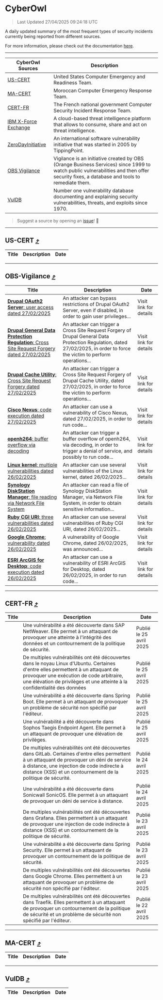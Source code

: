 
 <div id='top'></div>

# CyberOwl

 > Last Updated 27/04/2025 09:24:18 UTC
 
 A daily updated summary of the most frequent types of security incidents currently being reported from different sources.
 
 For more information, please check out the documentation [here](./docs/README.md).
 
 ---
 |CyberOwl Sources|Description|
 |---|---|
 |[US-CERT](#us-cert-arrow_heading_up)|United States Computer Emergency and Readiness Team.|
 |[MA-CERT](#ma-cert-arrow_heading_up)|Moroccan Computer Emergency Response Team.|
 |[CERT-FR](#cert-fr-arrow_heading_up)|The French national government Computer Security Incident Response Team.|
 |[IBM X-Force Exchange](#ibmcloud-arrow_heading_up)|A cloud-based threat intelligence platform that allows to consume, share and act on threat intelligence.|
 |[ZeroDayInitiative](#zerodayinitiative-arrow_heading_up)|An international software vulnerability initiative that was started in 2005 by TippingPoint.|
 |[OBS Vigilance](#obs-vigilance-arrow_heading_up)|Vigilance is an initiative created by OBS (Orange Business Services) since 1999 to watch public vulnerabilities and then offer security fixes, a database and tools to remediate them.|
 |[VulDB](#vuldb-arrow_heading_up)|Number one vulnerability database documenting and explaining security vulnerabilities, threats, and exploits since 1970.|
 
 > Suggest a source by opening an [issue](https://github.com/karimhabush/cyberowl/issues)! :raised_hands:
 ---

## US-CERT [:arrow_heading_up:](#cyberowl)

 |Title|Description|Date|
 |---|---|---|
 
 ---

## OBS-Vigilance [:arrow_heading_up:](#cyberowl)

 |Title|Description|Date|
 |---|---|---|
 |[<a href="https://vigilance.fr/vulnerability/Drupal-OAuth2-Server-user-access-dated-27-02-2025-46465" class="noirorange"><b>Drupal OAuth2 Server</b>: user access dated 27/02/2025</a>](https://vigilance.fr/vulnerability/Drupal-OAuth2-Server-user-access-dated-27-02-2025-46465)|An attacker can bypass restrictions of Drupal OAuth2 Server, even if disabled, in order to gain user privileges...|Visit link for details|
 |[<a href="https://vigilance.fr/vulnerability/Drupal-General-Data-Protection-Regulation-Cross-Site-Request-Forgery-dated-27-02-2025-46464" class="noirorange"><b>Drupal General Data Protection Regulation</b>: Cross Site Request Forgery dated 27/02/2025</a>](https://vigilance.fr/vulnerability/Drupal-General-Data-Protection-Regulation-Cross-Site-Request-Forgery-dated-27-02-2025-46464)|An attacker can trigger a Cross Site Request Forgery of Drupal General Data Protection Regulation, dated 27/02/2025, in order to force the victim to perform operations...|Visit link for details|
 |[<a href="https://vigilance.fr/vulnerability/Drupal-Cache-Utility-Cross-Site-Request-Forgery-dated-27-02-2025-46463" class="noirorange"><b>Drupal Cache Utility</b>: Cross Site Request Forgery dated 27/02/2025</a>](https://vigilance.fr/vulnerability/Drupal-Cache-Utility-Cross-Site-Request-Forgery-dated-27-02-2025-46463)|An attacker can trigger a Cross Site Request Forgery of Drupal Cache Utility, dated 27/02/2025, in order to force the victim to perform operations...|Visit link for details|
 |[<a href="https://vigilance.fr/vulnerability/Cisco-Nexus-code-execution-dated-27-02-2025-46462" class="noirorange"><b>Cisco Nexus</b>: code execution dated 27/02/2025</a>](https://vigilance.fr/vulnerability/Cisco-Nexus-code-execution-dated-27-02-2025-46462)|An attacker can use a vulnerability of Cisco Nexus, dated 27/02/2025, in order to run code...|Visit link for details|
 |[<a href="https://vigilance.fr/vulnerability/openh264-buffer-overflow-via-decoding-46460" class="noirorange"><b>openh264</b>: buffer overflow via decoding</a>](https://vigilance.fr/vulnerability/openh264-buffer-overflow-via-decoding-46460)|An attacker can trigger a buffer overflow of openh264, via decoding, in order to trigger a denial of service, and possibly to run code...|Visit link for details|
 |[<a href="https://vigilance.fr/vulnerability/Linux-kernel-multiple-vulnerabilities-dated-26-02-2025-46459" class="noirorange"><b>Linux kernel</b>: multiple vulnerabilities dated 26/02/2025</a>](https://vigilance.fr/vulnerability/Linux-kernel-multiple-vulnerabilities-dated-26-02-2025-46459)|An attacker can use several vulnerabilities of the Linux kernel, dated 26/02/2025...|Visit link for details|
 |[<a href="https://vigilance.fr/vulnerability/Synology-DiskStation-Manager-file-reading-via-Network-File-System-46458" class="noirorange"><b>Synology DiskStation Manager</b>: file reading via Network File System</a>](https://vigilance.fr/vulnerability/Synology-DiskStation-Manager-file-reading-via-Network-File-System-46458)|An attacker can read a file of Synology DiskStation Manager, via Network File System, in order to obtain sensitive information...|Visit link for details|
 |[<a href="https://vigilance.fr/vulnerability/Ruby-CGI-URI-three-vulnerabilities-dated-26-02-2025-46457" class="noirorange"><b>Ruby CGI  URI</b>: three vulnerabilities dated 26/02/2025</a>](https://vigilance.fr/vulnerability/Ruby-CGI-URI-three-vulnerabilities-dated-26-02-2025-46457)|An attacker can use several vulnerabilities of Ruby CGI  URI, dated 26/02/2025...|Visit link for details|
 |[<a href="https://vigilance.fr/vulnerability/Google-Chrome-vulnerability-dated-26-02-2025-46455" class="noirorange"><b>Google Chrome</b>: vulnerability dated 26/02/2025</a>](https://vigilance.fr/vulnerability/Google-Chrome-vulnerability-dated-26-02-2025-46455)|A vulnerability of Google Chrome, dated 26/02/2025, was announced...|Visit link for details|
 |[<a href="https://vigilance.fr/vulnerability/ESRI-ArcGIS-for-Desktop-code-execution-dated-26-02-2025-46454" class="noirorange"><b>ESRI ArcGIS for Desktop</b>: code execution dated 26/02/2025</a>](https://vigilance.fr/vulnerability/ESRI-ArcGIS-for-Desktop-code-execution-dated-26-02-2025-46454)|An attacker can use a vulnerability of ESRI ArcGIS for Desktop, dated 26/02/2025, in order to run code...|Visit link for details|
 
 ---

## CERT-FR [:arrow_heading_up:](#cyberowl)

 |Title|Description|Date|
 |---|---|---|
 |[](https://www.cert.ssi.gouv.fr/avis/CERTFR-2025-AVI-0350/)|Une vulnérabilité a été découverte dans SAP NetWeaver. Elle permet à un attaquant de provoquer une atteinte à l'intégrité des données et un contournement de la politique de sécurité.|Publié le 25 avril 2025|
 |[](https://www.cert.ssi.gouv.fr/avis/CERTFR-2025-AVI-0349/)|De multiples vulnérabilités ont été découvertes dans le noyau Linux d'Ubuntu. Certaines d'entre elles permettent à un attaquant de provoquer une exécution de code arbitraire, une élévation de privilèges et une atteinte à la confidentialité des données|Publié le 25 avril 2025|
 |[](https://www.cert.ssi.gouv.fr/avis/CERTFR-2025-AVI-0348/)|Une vulnérabilité a été découverte dans Spring Boot. Elle permet à un attaquant de provoquer un problème de sécurité non spécifié par l'éditeur.|Publié le 25 avril 2025|
 |[](https://www.cert.ssi.gouv.fr/avis/CERTFR-2025-AVI-0347/)|Une vulnérabilité a été découverte dans Sophos Taegis Endpoint Agent. Elle permet à un attaquant de provoquer une élévation de privilèges.|Publié le 25 avril 2025|
 |[](https://www.cert.ssi.gouv.fr/avis/CERTFR-2025-AVI-0346/)|De multiples vulnérabilités ont été découvertes dans GitLab. Certaines d'entre elles permettent à un attaquant de provoquer un déni de service à distance, une injection de code indirecte à distance (XSS) et un contournement de la politique de sécurité.|Publié le 24 avril 2025|
 |[](https://www.cert.ssi.gouv.fr/avis/CERTFR-2025-AVI-0345/)|Une vulnérabilité a été découverte dans Sonicwall SonicOS. Elle permet à un attaquant de provoquer un déni de service à distance.|Publié le 24 avril 2025|
 |[](https://www.cert.ssi.gouv.fr/avis/CERTFR-2025-AVI-0344/)|De multiples vulnérabilités ont été découvertes dans Grafana. Elles permettent à un attaquant de provoquer une injection de code indirecte à distance (XSS) et un contournement de la politique de sécurité.|Publié le 23 avril 2025|
 |[](https://www.cert.ssi.gouv.fr/avis/CERTFR-2025-AVI-0343/)|Une vulnérabilité a été découverte dans Spring Security. Elle permet à un attaquant de provoquer un contournement de la politique de sécurité.|Publié le 23 avril 2025|
 |[](https://www.cert.ssi.gouv.fr/avis/CERTFR-2025-AVI-0342/)|De multiples vulnérabilités ont été découvertes dans Google Chrome. Elles permettent à un attaquant de provoquer un problème de sécurité non spécifié par l'éditeur.|Publié le 23 avril 2025|
 |[](https://www.cert.ssi.gouv.fr/avis/CERTFR-2025-AVI-0341/)|De multiples vulnérabilités ont été découvertes dans Traefik. Elles permettent à un attaquant de provoquer un contournement de la politique de sécurité et un problème de sécurité non spécifié par l'éditeur.|Publié le 22 avril 2025|
 
 ---

## MA-CERT [:arrow_heading_up:](#cyberowl)

 |Title|Description|Date|
 |---|---|---|
 
 ---

## VulDB [:arrow_heading_up:](#cyberowl)

 |Title|Description|Date|
 |---|---|---|
 